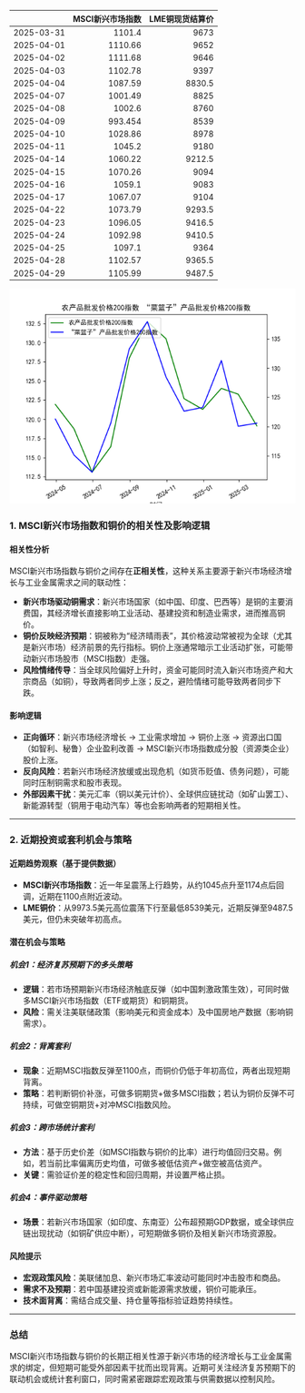 |            |   MSCI新兴市场指数 |   LME铜现货结算价 |
|:-----------|-------------------:|------------------:|
| 2025-03-31 |           1101.4   |            9673   |
| 2025-04-01 |           1110.66  |            9652   |
| 2025-04-02 |           1111.68  |            9646   |
| 2025-04-03 |           1102.78  |            9397   |
| 2025-04-04 |           1087.59  |            8830.5 |
| 2025-04-07 |           1001.49  |            8825   |
| 2025-04-08 |           1002.6   |            8760   |
| 2025-04-09 |            993.454 |            8539   |
| 2025-04-10 |           1028.86  |            8978   |
| 2025-04-11 |           1045.2   |            9180   |
| 2025-04-14 |           1060.22  |            9212.5 |
| 2025-04-15 |           1070.26  |            9094   |
| 2025-04-16 |           1059.1   |            9083   |
| 2025-04-17 |           1067.07  |            9104   |
| 2025-04-22 |           1073.79  |            9293.5 |
| 2025-04-23 |           1096.05  |            9416.5 |
| 2025-04-24 |           1092.98  |            9410.5 |
| 2025-04-25 |           1097.1   |            9364   |
| 2025-04-28 |           1102.57  |            9365.5 |
| 2025-04-29 |           1105.99  |            9487.5 |

![图](MSCI_copper.png)



### 1. MSCI新兴市场指数和铜价的相关性及影响逻辑

#### 相关性分析
MSCI新兴市场指数与铜价之间存在**正相关性**，这种关系主要源于新兴市场经济增长与工业金属需求之间的联动性：
- **新兴市场驱动铜需求**：新兴市场国家（如中国、印度、巴西等）是铜的主要消费国，其经济增长直接影响工业活动、基建投资和制造业需求，进而推高铜价。
- **铜价反映经济预期**：铜被称为“经济晴雨表”，其价格波动常被视为全球（尤其是新兴市场）经济前景的先行指标。铜价上涨通常暗示工业活动扩张，可能带动新兴市场股市（MSCI指数）走强。
- **风险情绪传导**：当全球风险偏好上升时，资金可能同时流入新兴市场资产和大宗商品（如铜），导致两者同步上涨；反之，避险情绪可能导致两者同步下跌。

#### 影响逻辑
- **正向循环**：新兴市场经济增长 → 工业需求增加 → 铜价上涨 → 资源出口国（如智利、秘鲁）企业盈利改善 → MSCI新兴市场指数成分股（资源类企业）股价上涨。
- **反向风险**：若新兴市场经济放缓或出现危机（如货币贬值、债务问题），可能同时压制铜需求和股市表现。
- **外部因素干扰**：美元汇率（铜以美元计价）、全球供应链扰动（如矿山罢工）、新能源转型（铜用于电动汽车）等也会影响两者的短期相关性。

---

### 2. 近期投资或套利机会与策略

#### 近期趋势观察（基于提供数据）
- **MSCI新兴市场指数**：近一年呈震荡上行趋势，从约1045点升至1174点后回调，近期在1100点附近波动。
- **LME铜价**：从9973.5美元高位震荡下行至最低8539美元，近期反弹至9487.5美元，但仍未突破年初高点。

#### 潜在机会与策略
##### 机会1：经济复苏预期下的多头策略
- **逻辑**：若市场预期新兴市场经济触底反弹（如中国刺激政策生效），可同时做多MSCI新兴市场指数（ETF或期货）和铜期货。
- **风险**：需关注美联储政策（影响美元和资金成本）及中国房地产数据（影响铜需求）。

##### 机会2：背离套利
- **现象**：近期MSCI指数反弹至1100点，而铜价仍低于年初高位，两者出现短期背离。
- **策略**：若判断铜价补涨，可做多铜期货+做多MSCI指数；若认为铜价反弹不可持续，可做空铜期货+对冲MSCI指数风险。

##### 机会3：跨市场统计套利
- **方法**：基于历史价差（如MSCI指数与铜价的比率）进行均值回归交易。例如，若当前比率偏离历史均值，可做多被低估资产+做空被高估资产。
- **关键**：需验证价差的稳定性和回归周期，并设置严格止损。

##### 机会4：事件驱动策略
- **场景**：若新兴市场国家（如印度、东南亚）公布超预期GDP数据，或全球供应链出现扰动（如铜矿供应中断），可短期做多铜价及相关新兴市场资源股。

#### 风险提示
- **宏观政策风险**：美联储加息、新兴市场汇率波动可能同时冲击股市和商品。
- **需求不及预期**：若中国基建投资或新能源需求放缓，铜价可能承压。
- **技术面背离**：需结合成交量、持仓量等指标验证趋势持续性。

---

### 总结
MSCI新兴市场指数与铜价的长期正相关性源于新兴市场的经济增长与工业金属需求的绑定，但短期可能受外部因素干扰而出现背离。近期可关注经济复苏预期下的联动机会或统计套利窗口，同时需紧密跟踪宏观政策与供需数据以控制风险。